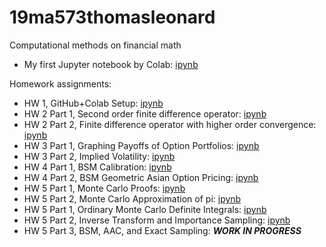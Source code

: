 # 19ma573thomasleonard
Computational methods on financial math

* My first Jupyter notebook by Colab: [ipynb](src/first_notebook_v01.ipynb)

Homework assignments:
* HW 1, GitHub+Colab Setup: [ipynb](src/homework1_v01.ipynb)
* HW 2 Part 1, Second order finite difference operator: [ipynb](src/hw2_second_fd_v01.ipynb)
* HW 2 Part 2, Finite difference operator with higher order convergence: [ipynb](src/hw2_ex_fd_v02.ipynb)
* HW 3 Part 1, Graphing Payoffs of Option Portfolios: [ipynb](src/hw3_option_combinations_v02.ipynb)
* HW 3 Part 2, Implied Volatility: [ipynb](src/hw3_implied_volatility_v02.ipynb)
* HW 4 Part 1, BSM Calibration: [ipynb](src/hw4_bsm_calibration_v02.ipynb)
* HW 4 Part 2, BSM Geometric Asian Option Pricing: [ipynb](src/hw4_bsm_geometric_asian_option_v02.ipynb)
* HW 5 Part 1, Monte Carlo Proofs: [ipynb](src/hw5_mc_01_v02.ipynb)
* HW 5 Part 2, Monte Carlo Approximation of pi: [ipynb](src/hw5_mc_02_v02.ipynb)
* HW 5 Part 1, Ordinary Monte Carlo Definite Integrals: [ipynb](src/hw6_omc_integral_v01.ipynb)
* HW 5 Part 2, Inverse Transform and Importance Sampling: [ipynb](src/hw6_is_it_integral_v01.ipynb)
* HW 5 Part 3, BSM, AAC, and Exact Sampling: ***WORK IN PROGRESS***

